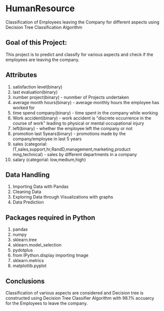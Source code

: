 # HumanResource
Classification of Employees leaving the Company for different aspects using Decision Tree Classification Algorithm

## Goal of this Project: 
This project is to predict and classify for various aspects and check if the employees are leaving the company.

## Attributes
1)  satisfaction level(binary)
2)  last evaluation(binary)
3)  number project(binary) - nunmber of Projects undertaken
4)  average month hours(binary) - average monthly hours the employee has worked for
5)  time spend company(binary) - time spent in the company while working
6)  Work accident(binary) - work accident is "discrete occurrence in the course of work" leading to physical or mental occupational injury
7)  left(binary) - whether the employee left the company or not
8)  promotion last 5years(binary) - promotions made by the company/employee in last 5 years
9)  sales (categorial: IT,sales,support,hr,RandD,management,marketing,product mng,technical) - sales by different departments in a company 
10) salary (categorial: low,medium,high)

## Data Handling
1) Importing Data with Pandas
2) Cleaning Data
3) Exploring Data through Visualizations with graphs
4) Data Prediction

## Packages required in Python
1) pandas
2) numpy
3) sklearn.tree
4) sklearn.model_selection
5) pydotplus
6) from IPython.display importing Image
7) sklearn.metrics
8) matplotlib.pyplot

## Conclusions
Classification of various aspects are considered and Decision tree is constructed using Decision Tree Classifier
Algorithm with 98.1% accuarcy for the Employees to leave the company.
